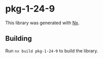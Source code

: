# pkg-1-24-9

This library was generated with [Nx](https://nx.dev).

## Building

Run `nx build pkg-1-24-9` to build the library.
